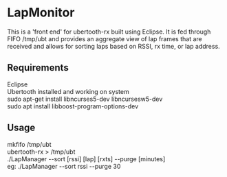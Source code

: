 # LapMonitor

This is a 'front end' for ubertooth-rx built using Eclipse. It is fed through FIFO /tmp/ubt and provides an aggregate view of lap frames that are received and allows for sorting laps based on RSSI, rx time, or lap address.

## Requirements
Eclipse<br />Ubertooth installed and working on system<br />  sudo apt-get install libncurses5-dev libncursesw5-dev<br />  sudo apt install libboost-program-options-dev<br />

## Usage
mkfifo /tmp/ubt<br />ubertooth-rx > /tmp/ubt<br />
./LapManager --sort [rssi] [lap] [rxts] --purge [minutes]<br />eg:  ./LapManager --sort rssi --purge 30

